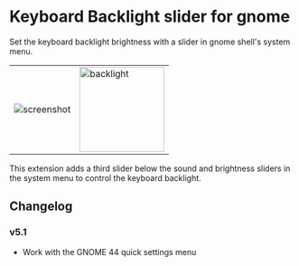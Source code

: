 # Keyboard Backlight slider for gnome

Set the keyboard backlight brightness with a slider in gnome shell's system menu.

<table>
<td>
<img alt="screenshot" src="https://user-images.githubusercontent.com/552629/145697318-34865317-37ea-4a8d-8688-8e2d5f69ba15.png" />
<td>
<img alt="backlight" src="https://upload.wikimedia.org/wikipedia/commons/c/c4/Backlit_keyboard.jpg" height=150/>
</table>

This extension adds a third slider below the sound and brightness sliders in the system menu to control the keyboard backlight.

## Changelog

### v5.1

 - Work with the GNOME 44 quick settings menu
